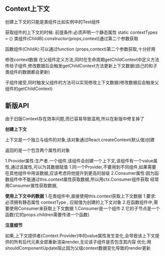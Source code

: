 ## Context上下文

创建上下文的只能是类组件比如实例中的Test组件

获取组件的上下文的时候:
前提条件:必须声明一个静态属性 static contextTypes = {}
类组件(ChildB):constructor(props,context)通过第二个参数获取

函数组件(ChildA):可以通过function (props,context)第二个参数获取,十分好用

修改context数据
在父组件定义方法,同时在生命周期getChildContext中定义方法传给子组件,修改数据后会触发getChildContext方法更新上下文数据(自己的和子类组件的数据都会更新)

子组件接受,同时触发父组件的方法可以实现修改上下文数据(修改数据后会触发父组件的getChildContext)

## 新版API ##
由于旧版Context存在效率问题,而已容易导致滥用,所以在新版中修复掉了

**创建上下文**

上下文是一个独立与组件的对象,该对象通过React.createContext(默认值)创建

返回的是一个包含两个属性的对象

1.Provider属性:生产者.一个组件,该组件会创建一个上下文,该组件有一个value属性,通过该属性,可以为其数据赋值
    1.同一个Provider,不要用到不同组件,如果需要在其他组件中用该数据,应该考虑将他提升到更高的层级
2.Consumer属性:因为函数组件中不能通过this.context属性获取数据,所以用ctx.Consumer组件获取
经常用Consumer属性获取数据,

**使用上下文中的数据**
1.在类组件中,直接使用this.context获取上下文数据
    1.要求:必须拥有静态属性 contextType , 应赋值为创建的上下文对象
2.在函数组件中,需要使用Consumer来获取上下文数据
    1.Consumer是一个组件
    2.它的子节点是一个函数(它的props.children需要传递一个函数)

**注意细节**

如果,上下文提供者(Context.Provider)中的value属性发生变化,会导致该上下文提供的所有后代元素全部重新渲染render,无论该子组件是否包含其内容
优化:用shouldComponentUpdate阻止因为父级context数据变化导致的render更新




